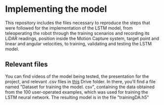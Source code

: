 # Implementing the model
This repository includes the files necessary to reproduce the steps that were followed for the implementation of the LSTM model, from teleoperating the robot through the training scenarios and recording its LiDAR readings, position inside the Motion Capture system, target point and linear and angular velocities, to training, validating and testing the LSTM model.

## Relevant files
You can find videos of the model being tested, the presentation for the project, and relevant .csv files in [this](https://drive.google.com/drive/folders/1DtHG-nLFXtRnXHjDUmPfr6xOAHteYCBR?usp=drive_link) Drive folder. In there, you'll find a file named "Dataset for training the model.
csv", containing the data obtained from the 100 user-operated examples, which was used for training the LSTM neural network. The resulting model is in the file "trainingDA.h5"
